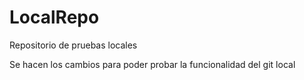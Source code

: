 # LocalRepo
Repositorio de pruebas locales

Se hacen los cambios para poder probar la funcionalidad del git local